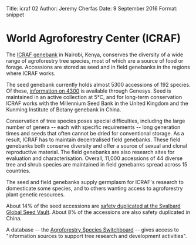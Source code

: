 Title: icraf 02 Author: Jeremy Cherfas Date: 9 September 2016  Format: snippet

# World Agroforestry Center (ICRAF)

The [ICRAF genebank][worldagroforestry] in Nairobi, Kenya, conserves the diversity of a wide range of agroforestry tree species, most of which are a source of food or forage. Accessions are stored as seed and in field genebanks in the regions where ICRAF works.

The seed genebank currently holds almost 5300 accessions of 192 species. Of these, [information on 4300][ken056] is available through Genesys. Seed is maintained in an active collection at 5°C, and for long-term conservation ICRAF works with the Millennium Seed Bank in the United Kingdom and the Kunming Institute of Botany genebank in China.

Conservation of tree species poses special difficulties, including the large number of genera -- each with specific requirements -- long generation times and seeds that often cannot be dried for conventional storage. As a result, ICRAF has to maintain decentralised field genebanks. These field genebanks both conserve diversity and offer a source of sexual and clonal reproductive material. The field genebanks are also research sites for evaluation and characterisation. Overall, 11,000 accessions of 44 diverse tree and shrub species are maintained in field genebanks spread across 15 countries.

The seed and field genebanks supply germplasm for ICRAF's research to domesticate some species, and to others wanting access to agroforestry plant genetic resources.

About 14% of the seed accessions are [safety duplicated at the Svalbard Global Seed Vault][ken059-sgsv]. About 8% of the accessions are also safety duplicated in China.

A database -- the [Agroforestry Species Switchboard][worldagroforestry 2] -- gives access to "information sources to support tree research and development activities".

[ken056]: https://www.genesys-pgr.org/wiews/KEN056/data
[ken059-sgsv]: https://goo.gl/zupVlM
[worldagroforestry]: http://www.worldagroforestry.org/products/grunew/
[worldagroforestry 2]: http://www.worldagroforestry.org/products/switchboard/index.php/name_like/Acacia/
